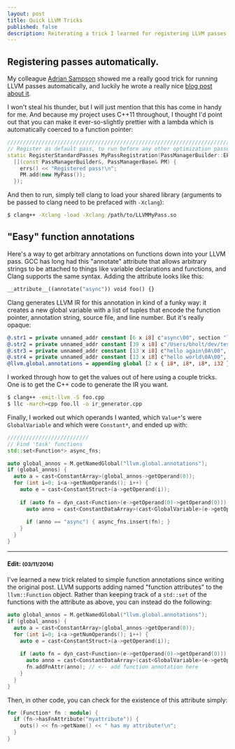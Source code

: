 ```yaml
---
layout: post
title: Quick LLVM Tricks
published: false
description: Reiterating a trick I learned for registering LLVM passes automatically with Clang, and some other gems.
---
```


## Registering passes automatically.
My colleague [Adrian Sampson](http://homes.cs.washington.edu/~asampson) showed me a really good trick for running LLVM passes automatically, and luckily he wrote a really nice [blog post about it](http://homes.cs.washington.edu/~asampson/blog/clangpass.html).

I won't steal his thunder, but I will just mention that this has come in handy for me. And because my project uses C++11 throughout, I thought I'd point out that you can make it ever-so-slightly prettier with a lambda which is automatically coerced to a function pointer:

```cpp
/////////////////////////////////////////////////////////////////////////
// Register as default pass, to run before any other optimization passes
static RegisterStandardPasses MyPassRegistration(PassManagerBuilder::EP_EarlyAsPossible,
  [](const PassManagerBuilder&, PassManagerBase& PM) {
    errs() << "Registered pass!\n";
    PM.add(new MyPass());
  });
```

And then to run, simply tell clang to load your shared library (arguments to be passed to clang need to be prefaced with `-Xclang`):

```bash
$ clang++ -Xclang -load -Xclang /path/to/LLVMMyPass.so
```

## "Easy" function annotations
Here's a way to get arbitrary annotations on functions down into your LLVM pass. GCC has long had this "annotate" attribute that allows arbitrary strings to be attached to things like variable declarations and functions, and Clang supports the same syntax. Adding the attribute looks like this:

```cpp
__attribute__((annotate("async")) void foo() {}
```

Clang generates LLVM IR for this annotation in kind of a funky way: it creates a new global variable with a list of tuples that encode the function pointer, annotation string, source file, and line number. But it's really opaque:

```llvm
@.str1 = private unnamed_addr constant [6 x i8] c"async\00", section "llvm.metadata"
@.str2 = private unnamed_addr constant [39 x i8] c"/Users/bholt/dev/test/async_finish.cpp\00", section "llvm.metadata"
@.str3 = private unnamed_addr constant [13 x i8] c"hello again\0A\00", align 1
@.str4 = private unnamed_addr constant [13 x i8] c"hello world\0A\00", align 1
@llvm.global.annotations = appending global [2 x { i8*, i8*, i8*, i32 }] [{ i8*, i8*, i8*, i32 } { i8* bitcast (void (%struct.Task*)* @"_ZNK4TaskIZ4mainE3$_1_0EclEv" to i8*), i8* getelementptr inbounds ([6 x i8]* @.str1, i32 0, i32 0), i8* getelementptr inbounds ([39 x i8]* @.str2, i32 0, i32 0), i32 12 }, { i8*, i8*, i8*, i32 } { i8* bitcast (void (%struct.Task.3*)* @"_ZNK4TaskIZ4mainE3$_0EclEv" to i8*), i8* getelementptr inbounds ([6 x i8]* @.str1, i32 0, i32 0), i8* getelementptr inbounds ([39 x i8]* @.str2, i32 0, i32 0), i32 12 }], section "llvm.metadata"
```

I worked through how to get the values out of here using a couple tricks. One is to get the C++ code to generate the IR you want.

```bash
$ clang++ -emit-llvm -S foo.cpp
$ llc -march=cpp foo.ll -o ir_generator.cpp
```

Finally, I worked out which operands I wanted, which `Value*`'s were `GlobalVariable` and which were `Constant*`, and ended up with:

```cpp
//////////////////////////
// Find 'task' functions
std::set<Function*> async_fns;

auto global_annos = M.getNamedGlobal("llvm.global.annotations");
if (global_annos) {
  auto a = cast<ConstantArray>(global_annos->getOperand(0));
  for (int i=0; i<a->getNumOperands(); i++) {
    auto e = cast<ConstantStruct>(a->getOperand(i));
    
    if (auto fn = dyn_cast<Function>(e->getOperand(0)->getOperand(0))) {
      auto anno = cast<ConstantDataArray>(cast<GlobalVariable>(e->getOperand(1)->getOperand(0))->getOperand(0))->getAsCString();
      
      if (anno == "async") { async_fns.insert(fn); }
    }
  }
}
```

-----
#### Edit: <small>(03/11/2014)</small>
I've learned a new trick related to simple function annotations since writing the original post. LLVM supports adding named "function attributes" to the `llvm::Function` object. Rather than keeping track of a `std::set` of the functions with the attribute as above, you can instead do the following:

```cpp
auto global_annos = M.getNamedGlobal("llvm.global.annotations");
if (global_annos) {
  auto a = cast<ConstantArray>(global_annos->getOperand(0));
  for (int i=0; i<a->getNumOperands(); i++) {
    auto e = cast<ConstantStruct>(a->getOperand(i));
    
    if (auto fn = dyn_cast<Function>(e->getOperand(0)->getOperand(0))) {
      auto anno = cast<ConstantDataArray>(cast<GlobalVariable>(e->getOperand(1)->getOperand(0))->getOperand(0))->getAsCString();
      fn.addFnAttr(anno); // <-- add function annotation here
    }
  }
}
```

Then, in other code, you can check for the existence of this attribute simply:

```cpp
for (Function* fn : module) {
  if (fn->hasFnAttribute("myattribute")) {
    outs() << fn->getName() << " has my attribute!\n";
  }
}
```

